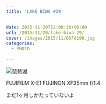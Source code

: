 ```yaml
---
title: 'LAKE BIWA #29'


date: 2015-11-20T12:00:30+00:00
url: /2015/11/20/lake-biwa-29/
cover: /images/2015/11/DSF8190.jpg
categories:
  - PHOTO

---
```

![琵琶湖](/images/2015/12/DSF8192.jpg "琵琶湖")

FUJIFILM X-E1 FUJINON XF35mm f/1.4

まだ1ヶ月しかたっていないよ
